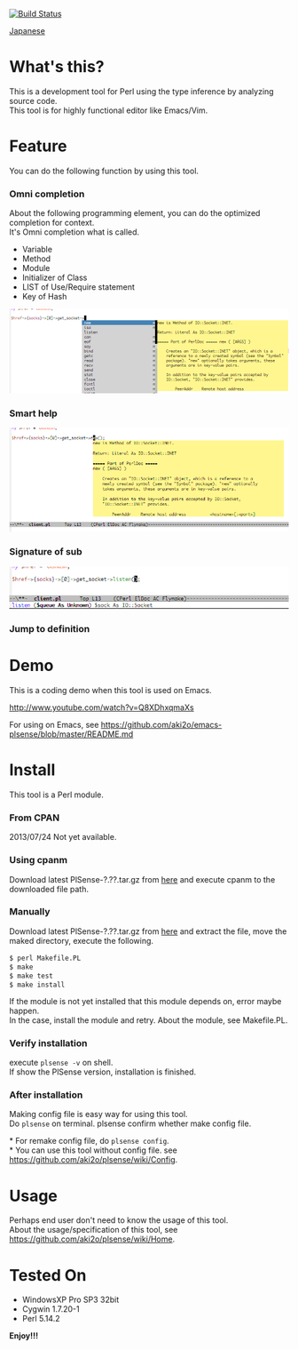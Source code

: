[![Build Status](https://travis-ci.org/aki2o/plsense.svg?branch=master)](https://travis-ci.org/aki2o/plsense)

[Japanese](https://github.com/aki2o/plsense/blob/master/README-ja.md)

What's this?
============

This is a development tool for Perl using the type inference by analyzing source code.  
This tool is for highly functional editor like Emacs/Vim.


Feature
=======

You can do the following function by using this tool.

### Omni completion

About the following programming element, you can do the optimized completion for context.  
It's Omni completion what is called.  

* Variable
* Method
* Module
* Initializer of Class
* LIST of Use/Require statement
* Key of Hash

![demo1](image/demo1.png)

### Smart help

![demo1](image/demo2.png)

### Signature of sub

![demo1](image/demo3.png)

### Jump to definition


Demo
====

This is a coding demo when this tool is used on Emacs.

http://www.youtube.com/watch?v=Q8XDhxqmaXs

For using on Emacs, see https://github.com/aki2o/emacs-plsense/blob/master/README.md


Install
=======

This tool is a Perl module.

### From CPAN

2013/07/24 Not yet available.

### Using cpanm

Download latest PlSense-?.??.tar.gz from [here](https://github.com/aki2o/plsense/releases)
and execute cpanm to the downloaded file path.

### Manually

Download latest PlSense-?.??.tar.gz from [here](https://github.com/aki2o/plsense/releases)
and extract the file, move the maked directory, execute the following.

```
$ perl Makefile.PL
$ make
$ make test
$ make install
```

If the module is not yet installed that this module depends on, error maybe happen.  
In the case, install the module and retry. About the module, see Makefile.PL.

### Verify installation

execute `plsense -v` on shell.  
If show the PlSense version, installation is finished.

### After installation

Making config file is easy way for using this tool.  
Do `plsense` on terminal. plsense confirm whether make config file.  

\* For remake config file, do `plsense config`.  
\* You can use this tool without config file. see https://github.com/aki2o/plsense/wiki/Config.  


Usage
=====

Perhaps end user don't need to know the usage of this tool.  
About the usage/specification of this tool, see https://github.com/aki2o/plsense/wiki/Home.  


Tested On
=========

* WindowsXP Pro SP3 32bit
* Cygwin 1.7.20-1
* Perl 5.14.2


**Enjoy!!!**

